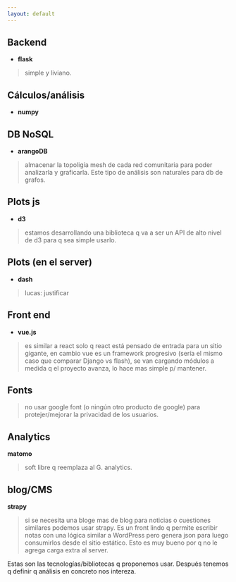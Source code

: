 ```yaml
---
layout: default
---
```


## Backend
* **flask**
> simple y liviano.

## Cálculos/análisis
* **numpy**

## DB NoSQL
* **arangoDB**
> almacenar la topoligía mesh de cada red comunitaria para poder analizarla y graficarla. Este tipo de análisis son naturales para db de grafos.

## Plots js
* **d3**
> estamos desarrollando una biblioteca q va a ser un API de alto nivel de d3 para q sea simple usarlo.

## Plots (en el server)
* **dash**
> lucas: justificar

## Front end
* **vue.js**
> es similar a react solo q react está pensado de entrada para un sitio gigante, en cambio vue es un framework progresivo (sería el mismo caso que comparar Django vs flash), se van cargando módulos a medida q el proyecto avanza, lo hace mas simple p/ mantener.

## Fonts
> no usar google font (o ningún otro producto de google) para protejer/mejorar  la privacidad de los usuarios.

## Analytics
**matomo**
> soft libre q reemplaza al G. analytics.

## blog/CMS
**strapy**
> si se necesita una bloge mas de blog para noticias o cuestiones similares podemos usar strapy. Es un front lindo q permite escribir notas con una lógica similar a WordPress pero genera json para luego consumirlos desde el sitio estático. Esto es muy bueno por q no le agrega carga extra al server.

Estas son las tecnologías/bibliotecas q proponemos usar. Después tenemos q definir q análisis en concreto nos intereza.
